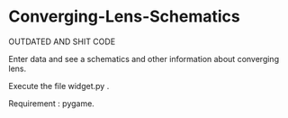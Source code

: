 # Converging-Lens-Schematics

OUTDATED AND SHIT CODE

Enter data and see a schematics and other information about converging lens. 

Execute the file widget.py . 

Requirement : pygame. 
